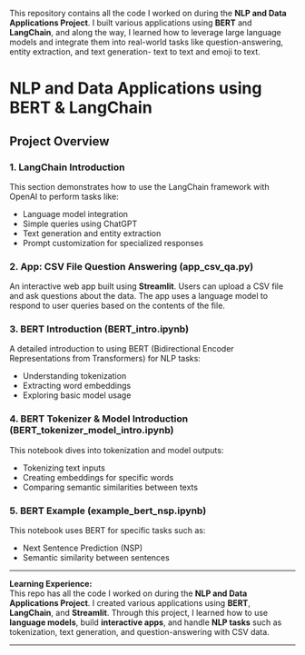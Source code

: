 
This repository contains all the code I worked on during the **NLP and Data Applications Project**. I built various applications using **BERT** and **LangChain**, and along the way, I learned how to leverage large language models and integrate them into real-world tasks like question-answering, entity extraction, and text generation- text to text and emoji to text.

# NLP and Data Applications using BERT & LangChain

## Project Overview

### 1. **LangChain Introduction**
This section demonstrates how to use the LangChain framework with OpenAI to perform tasks like:
- Language model integration
- Simple queries using ChatGPT
- Text generation and entity extraction
- Prompt customization for specialized responses

### 2. **App: CSV File Question Answering (app_csv_qa.py)**
An interactive web app built using **Streamlit**. Users can upload a CSV file and ask questions about the data. The app uses a language model to respond to user queries based on the contents of the file.

### 3. **BERT Introduction (BERT_intro.ipynb)**
A detailed introduction to using BERT (Bidirectional Encoder Representations from Transformers) for NLP tasks:
- Understanding tokenization
- Extracting word embeddings
- Exploring basic model usage

### 4. **BERT Tokenizer & Model Introduction (BERT_tokenizer_model_intro.ipynb)**
This notebook dives into tokenization and model outputs:
- Tokenizing text inputs
- Creating embeddings for specific words
- Comparing semantic similarities between texts

### 5. **BERT Example (example_bert_nsp.ipynb)**
This notebook uses BERT for specific tasks such as:
- Next Sentence Prediction (NSP)
- Semantic similarity between sentences

---

**Learning Experience:**  
This repo has all the code I worked on during the **NLP and Data Applications Project**. I created various applications using **BERT**, **LangChain**, and **Streamlit**. Through this project, I learned how to use **language models**, build **interactive apps**, and handle **NLP tasks** such as tokenization, text generation, and question-answering with CSV data.

---

